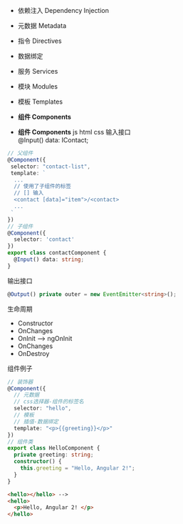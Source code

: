 - 依赖注入 Dependency Injection
- 元数据 Metadata
- 指令 Directives
- 数据绑定
- 服务 Services
- 模块 Modules
- 模板 Templates
- **组件 Components**

- **组件 Components**
js html css
输入接口  
@Input() data: IContact;
```ts
// 父组件
@Component({
 selector: "contact-list",
 template: `
  ...
  // 使用了子组件的标签
  // [] 输入
  <contact [data]="item">/<contact>
  ...
 `
})
// 子组件
@Component({
  selector: 'contact'
})
export class contactComponent {
  @Input() data: string;
}
```
输出接口
```ts
@Output() private outer = new EventEmitter<string>();
```
生命周期
- Constructor
- OnChanges
- OnInit --> ngOnInit
- OnChanges
- OnDestroy

组件例子
```ts
// 装饰器
@Component({
  // 元数据
  // css选择器-组件的标签名
  selector: "hello",
  // 模板
  // 插值-数据绑定
  template: "<p>{{greeting}}</p>"
})
// 组件类
export class HelloComponent {
  private greeting: string;
  constructor() {
    this.greeting = "Hello, Angular 2!";
  }
}
```
```html
<hello></hello> -->
<hello>
  <p>Hello, Angular 2! </p>
</hello>
```
